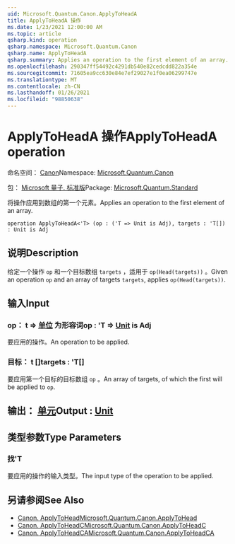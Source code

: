 ```yaml
---
uid: Microsoft.Quantum.Canon.ApplyToHeadA
title: ApplyToHeadA 操作
ms.date: 1/23/2021 12:00:00 AM
ms.topic: article
qsharp.kind: operation
qsharp.namespace: Microsoft.Quantum.Canon
qsharp.name: ApplyToHeadA
qsharp.summary: Applies an operation to the first element of an array.
ms.openlocfilehash: 290347ff54492c4291db540e82cedcdd822a354e
ms.sourcegitcommit: 71605ea9cc630e84e7ef29027e1f0ea06299747e
ms.translationtype: MT
ms.contentlocale: zh-CN
ms.lasthandoff: 01/26/2021
ms.locfileid: "98850638"
---
```

# <a name="applytoheada-operation"></a><span data-ttu-id="81eae-102">ApplyToHeadA 操作</span><span class="sxs-lookup"><span data-stu-id="81eae-102">ApplyToHeadA operation</span></span>

<span data-ttu-id="81eae-103">命名空间： [Canon](xref:Microsoft.Quantum.Canon)</span><span class="sxs-lookup"><span data-stu-id="81eae-103">Namespace: [Microsoft.Quantum.Canon](xref:Microsoft.Quantum.Canon)</span></span>

<span data-ttu-id="81eae-104">包： [Microsoft 量子. 标准版](https://nuget.org/packages/Microsoft.Quantum.Standard)</span><span class="sxs-lookup"><span data-stu-id="81eae-104">Package: [Microsoft.Quantum.Standard](https://nuget.org/packages/Microsoft.Quantum.Standard)</span></span>


<span data-ttu-id="81eae-105">将操作应用到数组的第一个元素。</span><span class="sxs-lookup"><span data-stu-id="81eae-105">Applies an operation to the first element of an array.</span></span>

```qsharp
operation ApplyToHeadA<'T> (op : ('T => Unit is Adj), targets : 'T[]) : Unit is Adj
```


## <a name="description"></a><span data-ttu-id="81eae-106">说明</span><span class="sxs-lookup"><span data-stu-id="81eae-106">Description</span></span>

<span data-ttu-id="81eae-107">给定一个操作 `op` 和一个目标数组 `targets` ，适用于 `op(Head(targets))` 。</span><span class="sxs-lookup"><span data-stu-id="81eae-107">Given an operation `op` and an array of targets `targets`, applies `op(Head(targets))`.</span></span>

## <a name="input"></a><span data-ttu-id="81eae-108">输入</span><span class="sxs-lookup"><span data-stu-id="81eae-108">Input</span></span>

### <a name="op--t--unit--is-adj"></a><span data-ttu-id="81eae-109">op： t => [单位](xref:microsoft.quantum.lang-ref.unit)  为形容词</span><span class="sxs-lookup"><span data-stu-id="81eae-109">op : 'T => [Unit](xref:microsoft.quantum.lang-ref.unit)  is Adj</span></span>

<span data-ttu-id="81eae-110">要应用的操作。</span><span class="sxs-lookup"><span data-stu-id="81eae-110">An operation to be applied.</span></span>


### <a name="targets--t"></a><span data-ttu-id="81eae-111">目标： t []</span><span class="sxs-lookup"><span data-stu-id="81eae-111">targets : 'T[]</span></span>

<span data-ttu-id="81eae-112">要应用第一个目标的目标数组 `op` 。</span><span class="sxs-lookup"><span data-stu-id="81eae-112">An array of targets, of which the first will be applied to `op`.</span></span>



## <a name="output--unit"></a><span data-ttu-id="81eae-113">输出： [单元](xref:microsoft.quantum.lang-ref.unit)</span><span class="sxs-lookup"><span data-stu-id="81eae-113">Output : [Unit](xref:microsoft.quantum.lang-ref.unit)</span></span>



## <a name="type-parameters"></a><span data-ttu-id="81eae-114">类型参数</span><span class="sxs-lookup"><span data-stu-id="81eae-114">Type Parameters</span></span>

### <a name="t"></a><span data-ttu-id="81eae-115">找</span><span class="sxs-lookup"><span data-stu-id="81eae-115">'T</span></span>

<span data-ttu-id="81eae-116">要应用的操作的输入类型。</span><span class="sxs-lookup"><span data-stu-id="81eae-116">The input type of the operation to be applied.</span></span>

## <a name="see-also"></a><span data-ttu-id="81eae-117">另请参阅</span><span class="sxs-lookup"><span data-stu-id="81eae-117">See Also</span></span>

- [<span data-ttu-id="81eae-118">Canon. ApplyToHead</span><span class="sxs-lookup"><span data-stu-id="81eae-118">Microsoft.Quantum.Canon.ApplyToHead</span></span>](xref:Microsoft.Quantum.Canon.ApplyToHead)
- [<span data-ttu-id="81eae-119">Canon. ApplyToHeadC</span><span class="sxs-lookup"><span data-stu-id="81eae-119">Microsoft.Quantum.Canon.ApplyToHeadC</span></span>](xref:Microsoft.Quantum.Canon.ApplyToHeadC)
- [<span data-ttu-id="81eae-120">Canon. ApplyToHeadCA</span><span class="sxs-lookup"><span data-stu-id="81eae-120">Microsoft.Quantum.Canon.ApplyToHeadCA</span></span>](xref:Microsoft.Quantum.Canon.ApplyToHeadCA)